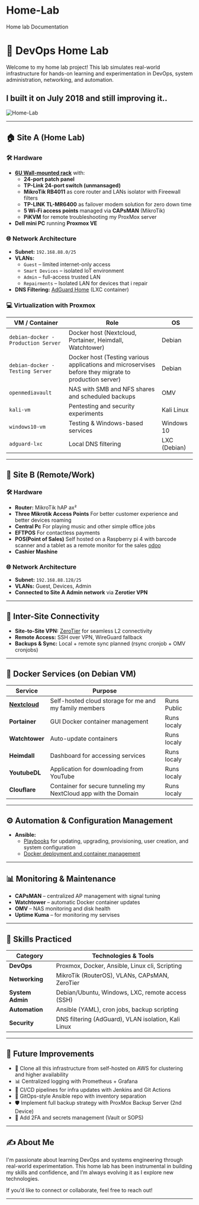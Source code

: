 # Home-Lab
Home lab Documentation
# 🧪 DevOps Home Lab

Welcome to my home lab project! This lab simulates real-world infrastructure for hands-on learning and experimentation in DevOps, system administration, networking, and automation.


I built it on July 2018 and still improving it..
---

![Home-Lab](https://github.com/user-attachments/assets/130d23e8-c96b-4f12-b8f6-2563699e8ad3)

---

## 🏠 Site A (Home Lab)

### 🛠️ Hardware
- **[6U Wall-mounted rack](https://github.com/user-attachments/assets/3c3fb64c-a953-4f3e-bf42-8e76f6c3abe4)** with:
  - **24-port patch panel**
  - **TP-Link 24-port switch (unmansaged)**
  - **MikroTik RB4011** as core router and LANs isolator with Fireewall filters
  - **TP-LINK TL-MR6400** as failover modem solution for zero down time
  - **5 Wi-Fi access points** managed via **CAPsMAN** (MikroTik)
  - **PiKVM** for remote troubleshooting my ProxMox server
- **Dell mini PC** running **Proxmox VE**

### 🌐 Network Architecture
- **Subnet:** `192.168.88.0/25`
- **VLANs:**
  - `Guest` – limited internet-only access
  - `Smart Devices` – isolated IoT environment
  - `Admin` – full-access trusted LAN
  - `Repairments` – Isolated LAN for devices that i repair
- **DNS Filtering:** [AdGuard Home](https://github.com/AdguardTeam/AdGuardHome) (LXC container)

### 💻 Virtualization with Proxmox
| VM / Container | Role                                  | OS             |
|----------------|----------------------------------------|----------------|
| `debian-docker - Production Server` | Docker host (Nextcloud, Portainer, Heimdall, Watchtower) | Debian         |
| `debian-docker - Testing Server` | Docker host (Testing various applications and microservises before they migrate to production server) | Debian         |
| `openmediavault` | NAS with SMB and NFS shares and scheduled backups | OMV            |
| `kali-vm`       | Pentesting and security experiments   | Kali Linux     |
| `windows10-vm`  | Testing & Windows-based services      | Windows 10     |
| `adguard-lxc`   | Local DNS filtering                   | LXC (Debian)   |

---

## 🏢 Site B (Remote/Work)

### 🛠️ Hardware
- **Router:** MikroTik hAP ax²
- **Three Mikrotik Access Points** For better customer experience and better devices roaming
- **Central Pc** For playing music and other simple office jobs
- **EFTPOS** For contactless payments
- **POS(Point of Sales)** Self hosted on a Raspberry pi 4 with barcode scanner and a tablet as a remote monitor for the sales [odoo](https://www.odoo.com/app/point-of-sale-shop)
- **Cashier Mashine**

### 🌐 Network Architecture
- **Subnet:** `192.168.88.128/25`
- **VLANs:** Guest, Devices, Admin
- **Connected to Site A Admin network** via **Zerotier VPN**

---

## 🔄 Inter-Site Connectivity

- **Site-to-Site VPN:** [ZeroTier](https://www.zerotier.com/) for seamless L2 connectivity
- **Remote Access:** SSH over VPN, WireGuard fallback
- **Backups & Sync:** Local + remote sync planned (rsync cronjob + OMV cronjobs)

---

## 🐳 Docker Services (on Debian VM)
| Service        | Purpose                            |                                            |
|----------------|------------------------------------|--------------------------------------------|
| **[Nextcloud](https://black-crab.cc/)**  | Self-hosted cloud storage for me and my family members |  Runs Public  |
| **Portainer**  | GUI Docker container management    | Runs localy  |
| **Watchtower** | Auto-update containers             |  Runs localy  |
| **Heimdall**   | Dashboard for accessing services   |  Runs localy  |
| **YoutubeDL**  | Application for downloading from YouTube   |  Runs localy  |
| **Clouflare**  | Container for secure tunneling my NextCloud app with the Domain    |  Runs localy  |

---

## ⚙️ Automation & Configuration Management

- **Ansible:**
  - [Playbooks](https://github.com/funmicra/Home-Lab/tree/master/Ansible-Playbooks) for updating, upgrading, provisioning, user creation, and system configuration
  - [Docker deployment and container management](https://github.com/funmicra/Home-Lab/tree/master/My%20Docker%20Stacks)

---

## 📊 Monitoring & Maintenance

- **CAPsMAN** – centralized AP management with signal tuning
- **Watchtower** – automatic Docker container updates
- **OMV** – NAS monitoring and disk health
- **Uptime Kuma** – for monitoring my servises 

---

## 🧠 Skills Practiced

| Category             | Technologies & Tools                               |
|----------------------|----------------------------------------------------|
| **DevOps**           | Proxmox, Docker, Ansible, Linux cli, Scripting               |
| **Networking**       | MikroTik (RouterOS), VLANs, CAPsMAN, ZeroTier      |
| **System Admin**     | Debian/Ubuntu, Windows, LXC, remote access (SSH)   |
| **Automation**       | Ansible (YAML), cron jobs, backup scripting        |
| **Security**         | DNS filtering (AdGuard), VLAN isolation, Kali Linux |

---

## 📌 Future Improvements

- 🔄 Clone all this infrastructure from self-hosted on AWS for clustering and higher availability  
- 📊 Centralized logging with Prometheus + Grafana  
- 🧪 CI/CD pipelines for infra updates with Jenkins and Git Actions
- 🧵 GitOps-style Ansible repo with inventory separation  
- 🛡️ Implement full backup strategy with ProxMox Backup Server (2nd Device) 
- 🔐 Add 2FA and secrets management (Vault or SOPS)

---

## ✍️ About Me

I'm passionate about learning DevOps and systems engineering through real-world experimentation. This home lab has been instrumental in building my skills and confidence, and I’m always evolving it as I explore new technologies.

If you’d like to connect or collaborate, feel free to reach out!

---
